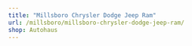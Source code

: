 ```yaml
---
title: "Millsboro Chrysler Dodge Jeep Ram"
url: /millsboro/millsboro-chrysler-dodge-jeep-ram/
shop: Autohaus
---
```

